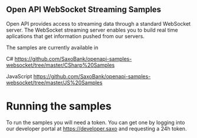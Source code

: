## Open API WebSocket Streaming Samples

Open API provides access to streaming data through a standard WebSocket server. The WebSocket streaming server enables you to build real time aplications that get information pushed from our servers.

The samples are currently available in 

C# 
https://github.com/SaxoBank/openapi-samples-websocket/tree/master/CSharp%20Samples

JavaScript
https://github.com/SaxoBank/openapi-samples-websocket/tree/master/JS%20Samples

# Running the samples

To run the samples you will need a token. You can get one by logging into our developer portal at https://developer.saxo and requesting a 24h token.
